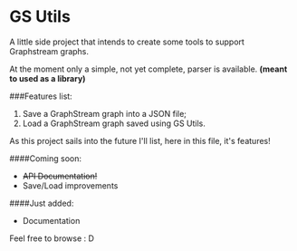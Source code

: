 # GS Utils

A little side project that intends to create some tools to support Graphstream graphs.

At the moment only a simple, not yet complete, parser is available. **(meant to used as a library)**

###Features list:
1. Save a GraphStream graph into a JSON file;
2. Load a GraphStream graph saved using GS Utils.

As this project sails into the future I'll list, here in this file, it's features!

####Coming soon:
* ~~API Documentation!~~
* Save/Load improvements

####Just added:
* Documentation

Feel free to browse : D
